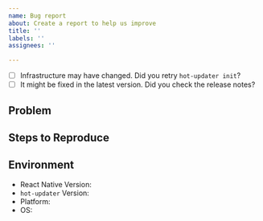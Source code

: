 ```yaml
---
name: Bug report
about: Create a report to help us improve
title: ''
labels: ''
assignees: ''

---
```


- [ ] Infrastructure may have changed. Did you retry `hot-updater init`?
- [ ] It might be fixed in the latest version. Did you check the release notes?

## Problem

## Steps to Reproduce

## Environment
- React Native Version: <!-- 0.72.6 -->
- `hot-updater` Version: 
- Platform: <!-- ios, android, both -->
- OS: <!-- Windows, macos -->
